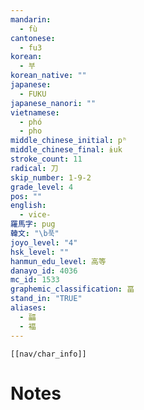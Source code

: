 ```yaml
---
mandarin:
  - fù
cantonese:
  - fu3
korean:
  - 부
korean_native: ""
japanese:
  - FUKU
japanese_nanori: ""
vietnamese:
  - phó
  - pho
middle_chinese_initial: pʰ
middle_chinese_final: ɨuk
stroke_count: 11
radical: 刀
skip_number: 1-9-2
grade_level: 4
pos: ""
english:
  - vice-
羅馬字: pug
韓文: "\b푹"
joyo_level: "4"
hsk_level: ""
hanmun_edu_level: 高等
danayo_id: 4036
mc_id: 1533
graphemic_classification: 畐
stand_in: "TRUE"
aliases:
  - 㽬
  - 褔
---
```

```meta-bind-embed
[[nav/char_info]]
```

# Notes
